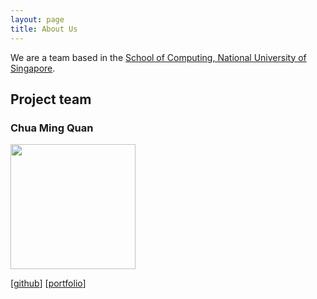 ```yaml
---
layout: page
title: About Us
---
```


We are a team based in the [School of Computing, National University of Singapore](http://www.comp.nus.edu.sg).


## Project team

### Chua Ming Quan
<img src="images/chuamingquan.png" width="200px">

[[github](https://github.com/https://github.com/mqchua)]
[[portfolio](team/chuamingquan.md)]
